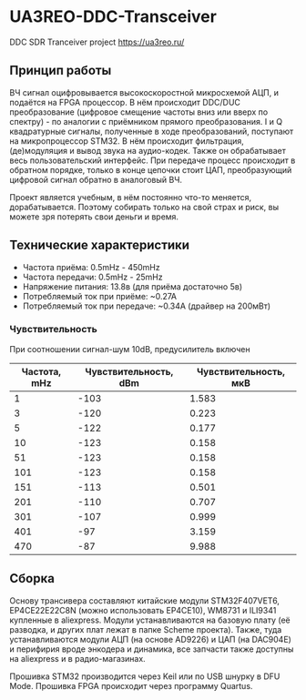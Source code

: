 # UA3REO-DDC-Transceiver
DDC SDR Tranceiver project https://ua3reo.ru/

## Принцип работы

ВЧ сигнал оцифровывается высокоскоростной микросхемой АЦП, и подаётся на FPGA процессор.
В нём происходит DDC/DUC преобразование (цифровое смещение частоты вниз или вверх по спектру) - по аналогии с приёмником прямого преобразования.
I и Q квадратурные сигналы, полученные в ходе преобразований, поступают на микропроцессор STM32.
В нём происходит фильтрация, (де)модуляция и вывод звука на аудио-кодек. Также он обрабатывает весь пользовательский интерфейс.
При передаче процесс происходит в обратном порядке, только в конце цепочки стоит ЦАП, преобразующий цифровой сигнал обратно в аналоговый ВЧ.

Проект является учебным, в нём постоянно что-то меняется, дорабатывается. Поэтому собирать только на свой страх и риск, вы можете зря потерять свои деньги и время.

## Технические характеристики

* Частота приёма: 0.5mHz - 450mHz
* Частота передачи: 0.5mHz - 25mHz
* Напряжение питания: 13.8в (для приёма достаточно 5в)
* Потребляемый ток при приёме: ~0.27А
* Потребляемый ток при передаче: ~0.34А (драйвер на 200мВт)

### Чувствительность

При соотношении сигнал-шум 10dB, предусилитель включен

Частота, mHz | Чувствительность, dBm | Чувствительность, мкВ
------------ | ------------- | -------------
1	| -103	| 1.583
3	| -120	| 0.223
5	| -122	| 0.177
10  | -123	| 0.158
51	| -123	| 0.158
101	| -123	| 0.158
151	| -113	| 0.501
201	| -110	| 0.707
301	| -107	| 0.999
401	| -97	| 3.159
470	| -87	| 9.988

## Сборка
Основу трансивера составляют китайские модули STM32F407VET6, EP4CE22E22C8N (можно использовать EP4CE10), WM8731 и ILI9341 купленные в aliexpress.
Модули устанавливаются на базовую плату (её разводка, и других плат лежат в папке Scheme проекта).
Также, туда устанавливаются модули АЦП (на основе AD9226) и ЦАП (на DAC904E) и перифирия вроде энкодера и динамика, все запчасти также доступны на aliexpress и в радио-магазинах.

Прошивка STM32 производится через Keil или по USB шнурку в DFU Mode. Прошивка FPGA происходит через программу Quartus.
